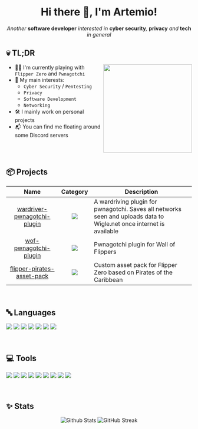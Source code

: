 <h1 align="center">Hi there 👋, I'm Artemio!</h1>
<p align="center"><i>Another </i><b>software developer</b><i> interested in </i><b>cyber security</b><i>, </i><b>privacy</b><i> and </i><b>tech</b><i> in general</i></p>

## 💀 TL;DR
<div>
  <img align="right" height="240vh" src="" alt="" />
</div>

- 👨‍💻 I'm currently playing with `Flipper Zero` and `Pwnagotchi`
- 🧠 My main interests:
  - `Cyber Security` / `Pentesting`
  - `Privacy`
  - `Software Development`
  - `Networking`  
- 🛠️ I mainly work on personal projects
- 📬 You can find me floating around some Discord servers

<br />
<br />

## 📦 Projects

| **Name** | **Category** | **Description** | 
| :-: | :-: | - |
| [wardriver-pwnagotchi-plugin](https://github.com/cyberartemio/wardriver-pwnagotchi-plugin) | ![](https://img.shields.io/badge/Pwnagotchi-f8b506?style=flat-square) | A wardriving plugin for pwnagotchi. Saves all networks seen and uploads data to Wigle.net once internet is available |
| [wof-pwnagotchi-plugin](https://github.com/cyberartemio/wof-pwnagotchi-plugin) | ![](https://img.shields.io/badge/Pwnagotchi-f8b506?style=flat-square) | Pwnagotchi plugin for Wall of Flippers |
| [flipper-pirates-asset-pack](https://github.com/cyberartemio/flipper-pirates-asset-pack) | ![](https://img.shields.io/badge/Flipper_Zero-FF8200?style=flat-square) | Custom asset pack for Flipper Zero based on Pirates of the Caribbean |

<br />

## 🔤 Languages

![](https://img.shields.io/badge/JavaScript-323330?style=for-the-badge&logo=javascript&logoColor=F7DF1E) ![](https://img.shields.io/badge/Node%20js-339933?style=for-the-badge&logo=nodedotjs&logoColor=white) ![](https://img.shields.io/badge/Python-FFD43B?style=for-the-badge&logo=python&logoColor=blue) ![](https://img.shields.io/badge/HTML5-E34F26?style=for-the-badge&logo=html5&logoColor=white) ![](https://img.shields.io/badge/CSS3-1572B6?style=for-the-badge&logo=css3&logoColor=white) ![](https://img.shields.io/badge/Kotlin-B125EA?style=for-the-badge&logo=kotlin&logoColor=white) ![](https://img.shields.io/badge/GNU%20Bash-4EAA25?style=for-the-badge&logo=GNU%20Bash&logoColor=white)

<br />

## 💻 Tools

![](https://img.shields.io/badge/MongoDB-4EA94B?style=for-the-badge&logo=mongodb&logoColor=white) ![](https://img.shields.io/badge/PostgreSQL-316192?style=for-the-badge&logo=postgresql&logoColor=white) ![](https://img.shields.io/badge/MySQL-005C84?style=for-the-badge&logo=mysql&logoColor=white) ![](https://img.shields.io/badge/Grafana-F2F4F9?style=for-the-badge&logo=grafana&logoColor=orange&labelColor=F2F4F9) ![](https://img.shields.io/badge/Docker-2CA5E0?style=for-the-badge&logo=docker&logoColor=white) ![](https://img.shields.io/badge/Nginx-009639?style=for-the-badge&logo=nginx&logoColor=white) ![](https://img.shields.io/badge/Cloudflare-F38020?style=for-the-badge&logo=Cloudflare&logoColor=white) ![](https://img.shields.io/badge/Linux-FCC624?style=for-the-badge&logo=linux&logoColor=black) ![](https://img.shields.io/badge/Swagger-85EA2D?style=for-the-badge&logo=Swagger&logoColor=white)

<br />

## ✨ Stats

<div align="center">
  <img src="https://github-readme-stats.vercel.app/api?username=cyberartemio&show_icons=true&theme=merko" alt="Github Stats" />
  <img src="https://streak-stats.demolab.com?user=cyberartemio&theme=merko&include_all_commits=true" alt="GitHub Streak" />
</div>
